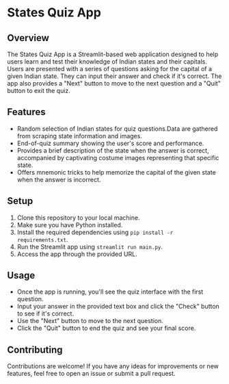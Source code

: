 # States Quiz App

## Overview
The States Quiz App is a Streamlit-based web application designed to help users learn and test their knowledge of Indian states and their capitals. Users are presented with a series of questions asking for the capital of a given Indian state. They can input their answer and check if it's correct. The app also provides a "Next" button to move to the next question and a "Quit" button to exit the quiz.

## Features
- Random selection of Indian states for quiz questions.Data are gathered from scraping state information and images.
- End-of-quiz summary showing the user's score and performance.
- Provides a brief description of the state when the answer is correct, accompanied by captivating costume images representing that specific state.
- Offers mnemonic tricks to help memorize the capital of the given state when the answer is incorrect.

## Setup
1. Clone this repository to your local machine.
2. Make sure you have Python installed.
3. Install the required dependencies using `pip install -r requirements.txt`.
4. Run the Streamlit app using `streamlit run main.py`.
5. Access the app through the provided URL.

## Usage
- Once the app is running, you'll see the quiz interface with the first question.
- Input your answer in the provided text box and click the "Check" button to see if it's correct.
- Use the "Next" button to move to the next question.
- Click the "Quit" button to end the quiz and see your final score.

## Contributing
Contributions are welcome! If you have any ideas for improvements or new features, feel free to open an issue or submit a pull request.


